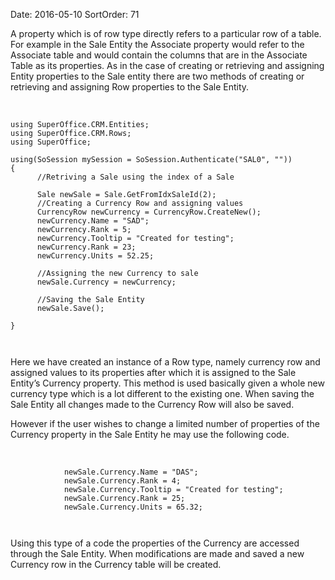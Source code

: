 Date: 2016-05-10
SortOrder: 71

A property which is of row type directly refers to a particular row of a table. For example in the Sale Entity the Associate property would refer to the Associate table and would contain the columns that are in the Associate Table as its properties. As in the case of creating or retrieving and assigning Entity properties to the Sale entity there are two methods of creating or retrieving and assigning Row properties to the Sale Entity.

 

```
using SuperOffice.CRM.Entities;
using SuperOffice.CRM.Rows;
using SuperOffice;
 
using(SoSession mySession = SoSession.Authenticate("SAL0", ""))
{
      //Retriving a Sale using the index of a Sale
 
      Sale newSale = Sale.GetFromIdxSaleId(2);
      //Creating a Currency Row and assigning values
      CurrencyRow newCurrency = CurrencyRow.CreateNew();
      newCurrency.Name = "SAD";
      newCurrency.Rank = 5;
      newCurrency.Tooltip = "Created for testing";
      newCurrency.Rank = 23;
      newCurrency.Units = 52.25;
     
      //Assigning the new Currency to sale
      newSale.Currency = newCurrency;
           
      //Saving the Sale Entity
      newSale.Save();
           
}

 
```

Here we have created an instance of a Row type, namely currency row and assigned values to its properties after which it is assigned to the Sale Entity’s Currency property. This method is used basically given a whole new currency type which is a lot different to the existing one. When saving the Sale Entity all changes made to the Currency Row will also be saved.

However if the user wishes to change a limited number of properties of the Currency property in the Sale Entity he may use the following code.

 

```
            newSale.Currency.Name = "DAS";
            newSale.Currency.Rank = 4;
            newSale.Currency.Tooltip = "Created for testing";
            newSale.Currency.Rank = 25;
            newSale.Currency.Units = 65.32;             

 
```

Using this type of a code the properties of the Currency are accessed through the Sale Entity. When modifications are made and saved a new Currency row in the Currency table will be created.

 
